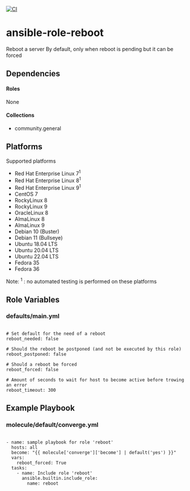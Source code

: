 [![CI](https://github.com/de-it-krachten/ansible-role-reboot/workflows/CI/badge.svg?event=push)](https://github.com/de-it-krachten/ansible-role-reboot/actions?query=workflow%3ACI)


# ansible-role-reboot

Reboot a server
By default, only when reboot is pending but it can be forced



## Dependencies

#### Roles
None

#### Collections
- community.general

## Platforms

Supported platforms

- Red Hat Enterprise Linux 7<sup>1</sup>
- Red Hat Enterprise Linux 8<sup>1</sup>
- Red Hat Enterprise Linux 9<sup>1</sup>
- CentOS 7
- RockyLinux 8
- RockyLinux 9
- OracleLinux 8
- AlmaLinux 8
- AlmaLinux 9
- Debian 10 (Buster)
- Debian 11 (Bullseye)
- Ubuntu 18.04 LTS
- Ubuntu 20.04 LTS
- Ubuntu 22.04 LTS
- Fedora 35
- Fedora 36

Note:
<sup>1</sup> : no automated testing is performed on these platforms

## Role Variables
### defaults/main.yml
<pre><code>
# Set default for the need of a reboot
reboot_needed: false

# Should the reboot be postponed (and not be executed by this role)
reboot_postponed: false

# Should a reboot be forced
reboot_forced: false

# Amount of seconds to wait for host to become active before trowing an error
reboot_timeout: 300
</pre></code>




## Example Playbook
### molecule/default/converge.yml
<pre><code>
- name: sample playbook for role 'reboot'
  hosts: all
  become: "{{ molecule['converge']['become'] | default('yes') }}"
  vars:
    reboot_forced: True
  tasks:
    - name: Include role 'reboot'
      ansible.builtin.include_role:
        name: reboot
</pre></code>
